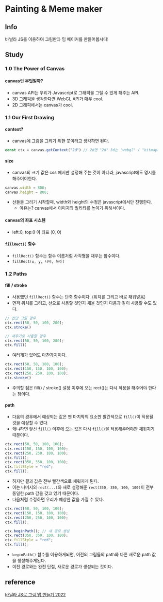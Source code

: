 # Painting & Meme maker
## Info
바닐라 JS를 이용하여 그림판과 밈 메이커를 만들어봅시다!

## Study
### 1.0 The Power of Canvas
#### canvas란 무엇일까?
- canvas API는 우리가 Javascript로 그래픽을 그릴 수 있게 해주는 API.
- 3D 그래픽을 생각한다면 WebGL API가 매우 cool.
- 2D 그래픽에서는 canvas가 cool.

### 1.1 Our First Drawing
#### context?
- canvas에 그림을 그리기 위한 붓이라고 생각하면 된다.
```jsx
const ctx = canvas.getContext("2d") // 2d면 "2d" 3d는 "webgl" / "bitmaprenderer"
```

#### size
- canvas의 크기 값은 css 에서만 설정해 주는 것이 아니라, javascript에도 명시를 해주어야한다.
```jsx
canvas.width = 800;
canvas.height = 800;
```
- 선들을 그리기 시작할때, width와 height의 수정은 javascript에서만 진행한다.
  - 이유는? canvas에서 이미지의 퀄리티를 높이기 위해서이다.

#### canvas의 좌표 시스템
- left:0, top:0 이 좌표 (0, 0)

#### `fillRect()` 함수
- `fillRect()` 함수는 함수 이름처럼 사각형을 채우는 함수이다.
- `fillRect(x, y, 너비, 높이)`

### 1.2 Paths
#### fill / stroke
- 사용했던 `fillRect()` 함수는 단축 함수이다. (위치를 그리고 바로 채워넣음)
- 먼저 위치를 그리고, 선으로 사용할 것인지 채울 것인지 다음과 같이 사용할 수도 있다.
```jsx
// 선만 그릴 경우
ctx.rect(50, 50, 100, 200);
ctx.stroke()

// 채우기로 사용할 경우
ctx.rect(50, 50, 100, 200);
ctx.fill()
```

- 여러개가 있어도 마찬가지이다.
```jsx
ctx.rect(50, 50, 100, 100);
ctx.rect(150, 150, 100, 100);
ctx.rect(250, 250, 100, 100);
ctx.stroke()
```
- 주의할 점은 fill() / stroke() 설정 이후에 오는 rect()는 다시 적용을 해주어야 한다는 점이다. 

#### path
- 다음의 경우에서 예상되는 값은 맨 마지막의 요소만 빨간색으로 `fill()`이 적용될 것을 예상할 수 있다.
- 왜냐하면 앞선 `fill()` 이후에 오는 값은 다시 `fill()`을 적용해주어야만 채워지기 때문이다.
```jsx
ctx.rect(50, 50, 100, 100);
ctx.rect(150, 150, 100, 100);
ctx.rect(250, 250, 100, 100);
ctx.fill();
ctx.rect(350, 350, 100, 100);
ctx.fillStyle = "red";
ctx.fill();
```
- 하지만 결과 값은 전부 빨간색으로 채워지게 된다.
- 이는 나머지의 `rect(...)`와 새로 설정해준 `rect(350, 350, 100, 100)`이 전부 동일한 path 값을 갖고 있기 때문이다.
- 다음처럼 수정하면 우리가 예상한 값을 가질 수 있다.
```jsx
ctx.rect(50, 50, 100, 100);
ctx.rect(150, 150, 100, 100);
ctx.rect(250, 250, 100, 100);
ctx.fill();

ctx.beginPath(); // 새 경로 생성
ctx.rect(350, 350, 100, 100);
ctx.fillStyle = "red";
ctx.fill();
```
- `beginPath()` 함수를 이용하게되면, 이전의 그림들의 path와 다른 새로운 path 값을 생성해주게된다.
- 이전 경로와는 완전 단절, 새로운 경로가 생성되는 것이다.


## reference
[바닐라 JS로 그림 앱 만들기 2022](https://nomadcoders.co/javascript-for-beginners-2)
